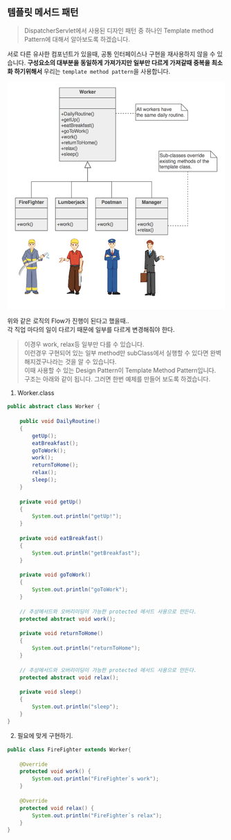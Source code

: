 ## 템플릿 메서드 패턴
> DispatcherServlet에서 사용된 디자인 패턴 중 하나인 Template method Pattern에 대해서 알아보도록 하겠습니다.

서로 다른 유사한 컴포넌트가 있을때, 공통 인터페이스나 구현을 재사용하지 않을 수 있습니다. **구성요소의 대부분을 동일하게 가져가지만 일부만 다르게 가져갈때 중복을 최소화 하기위해서** 우리는 ``template method pattern``을 사용합니다.

<img src="../img/template_pattern.png">

위와 같은 로직의 Flow가 진행이 된다고 했을때..  
각 직업 마다의 일이 다르기 때문에 일부를 다르게 변경해줘야 한다.

> 이경우 work, relax등 일부만 다를 수 있습니다.   
> 이런경우 구현되어 있는 일부 method만 subClass에서 실행할 수 있다면 완벽해지겠구나라는 것을 알 수 있습니다.  
> 이때 사용할 수 있는 Design Pattern이 Template Method Pattern입니다.  
> 구조는 아래와 같이 됩니다. 그러면 한번 예제를 만들어 보도록 하겠습니다.

1. Worker.class
```java
public abstract class Worker {

    public void DailyRoutine()
    {
        getUp();
        eatBreakfast();
        goToWork();
        work();
        returnToHome();
        relax();
        sleep();
    }

    private void getUp()
    {
        System.out.println("getUp!");
    }

    private void eatBreakfast()
    {
        System.out.println("getBreakfast");
    }

    private void goToWork()
    {
        System.out.println("goToWork");
    }

    // 추상메서드와 오버리이딩이 가능한 protected 메서드 사용으로 만든다.
    protected abstract void work();

    private void returnToHome()
    {
        System.out.println("returnToHome");
    }

    // 추상메서드와 오버리이딩이 가능한 protected 메서드 사용으로 만든다.
    protected abstract void relax();

    private void sleep()
    {
        System.out.println("sleep");
    }
}
```
2. 필요에 맞게 구현하기.

```java
public class FireFighter extends Worker{

    @Override
    protected void work() {
        System.out.println("FireFighter`s work");
    }

    @Override
    protected void relax() {
        System.out.println("FireFighter`s relax");
    }
}
```